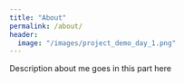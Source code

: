 ```yaml
---
title: "About"
permalink: /about/
header:
  image: "/images/project_demo_day_1.png"
---
```


Description about me goes in this part here
